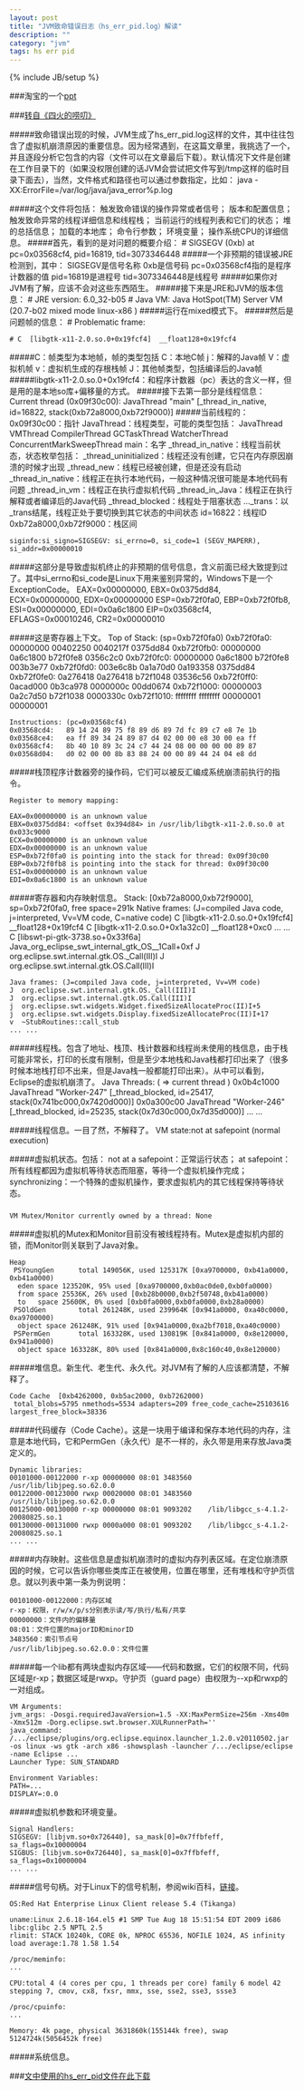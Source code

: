 ```yaml
---
layout: post
title: "JVM致命错误日志（hs_err_pid.log）解读"
description: ""
category: "jvm"
tags: hs err pid
---
```

{% include JB/setup %}

###淘宝的一个[ppt](https://github.com/bboniao/bboniao.github.com/releases/download/javacrash/javacrash-120504004849-phpapp02.pptx)

###[转自《四火的唠叨》](http://www.raychase.net/1459)

#####致命错误出现的时候，JVM生成了hs_err_pid<pid>.log这样的文件，其中往往包含了虚拟机崩溃原因的重要信息。因为经常遇到，在这篇文章里，我挑选了一个，并且逐段分析它包含的内容（文件可以在文章最后下载）。默认情况下文件是创建在工作目录下的（如果没权限创建的话JVM会尝试把文件写到/tmp这样的临时目录下面去），当然，文件格式和路径也可以通过参数指定，比如：
    java -XX:ErrorFile=/var/log/java/java_error%p.log

<!-- more -->

#####这个文件将包括：
    触发致命错误的操作异常或者信号；
    版本和配置信息；
    触发致命异常的线程详细信息和线程栈；
    当前运行的线程列表和它们的状态；
    堆的总括信息；
    加载的本地库；
    命令行参数；
    环境变量；
    操作系统CPU的详细信息。
#####首先，看到的是对问题的概要介绍：
    # SIGSEGV (0xb) at pc=0x03568cf4, pid=16819, tid=3073346448
#####一个非预期的错误被JRE检测到，其中：
    SIGSEGV是信号名称
    0xb是信号码
    pc=0x03568cf4指的是程序计数器的值
    pid=16819是进程号
    tid=3073346448是线程号
#####如果你对JVM有了解，应该不会对这些东西陌生。
#####接下来是JRE和JVM的版本信息：
    # JRE version: 6.0_32-b05
    # Java VM: Java HotSpot(TM) Server VM (20.7-b02 mixed mode linux-x86 )
#####运行在mixed模式下。
#####然后是问题帧的信息：
    # Problematic frame:
 
    # C  [libgtk-x11-2.0.so.0+0x19fcf4]  __float128+0x19fcf4
#####C：帧类型为本地帧，帧的类型包括
    C：本地C帧
    j：解释的Java帧
    V：虚拟机帧
    v：虚拟机生成的存根栈帧
    J：其他帧类型，包括编译后的Java帧
#####libgtk-x11-2.0.so.0+0x19fcf4：和程序计数器（pc）表达的含义一样，但是用的是本地so库+偏移量的方式。
#####接下去第一部分是线程信息：
    Current thread (0x09f30c00):  JavaThread "main" [_thread_in_native, id=16822, stack(0xb72a8000,0xb72f9000)]
#####当前线程的：
    0x09f30c00：指针
    JavaThread：线程类型，可能的类型包括：
      JavaThread
      VMThread
      CompilerThread
      GCTaskThread
      WatcherThread
      ConcurrentMarkSweepThread
    main：名字
      _thread_in_native：线程当前状态，状态枚举包括：
      _thread_uninitialized：线程还没有创建，它只在内存原因崩溃的时候才出现
      _thread_new：线程已经被创建，但是还没有启动
      _thread_in_native：线程正在执行本地代码，一般这种情况很可能是本地代码有问题
      _thread_in_vm：线程正在执行虚拟机代码
      _thread_in_Java：线程正在执行解释或者编译后的Java代码
      _thread_blocked：线程处于阻塞状态
      …_trans：以_trans结尾，线程正处于要切换到其它状态的中间状态
    id=16822：线程ID
    0xb72a8000,0xb72f9000：栈区间 

    siginfo:si_signo=SIGSEGV: si_errno=0, si_code=1 (SEGV_MAPERR), si_addr=0x00000010
#####这部分是导致虚拟机终止的非预期的信号信息，含义前面已经大致提到过了。其中si_errno和si_code是Linux下用来鉴别异常的，Windows下是一个ExceptionCode。
    EAX=0x00000000, EBX=0x0375dd84, ECX=0x00000000, EDX=0x00000000
    ESP=0xb72f0fa0, EBP=0xb72f0fb8, ESI=0x00000000, EDI=0x0a6c1800
    EIP=0x03568cf4, EFLAGS=0x00010246, CR2=0x00000010

#####这是寄存器上下文。
    Top of Stack: (sp=0xb72f0fa0)
    0xb72f0fa0:   00000000 00402250 0040217f 0375dd84
    0xb72f0fb0:   00000000 0a6c1800 b72f0fe8 0356c2c0
    0xb72f0fc0:   00000000 0a6c1800 b72f0fe8 003b3e77
    0xb72f0fd0:   003e6c8b 0a1a70d0 0a193358 0375dd84
    0xb72f0fe0:   0a276418 0a276418 b72f1048 03536c56
    0xb72f0ff0:   0acad000 0b3ca978 0000000c 00dd0674
    0xb72f1000:   00000003 0a2c7d50 b72f1038 0000330c
    0xb72f1010:   ffffffff ffffffff 00000001 00000001
     
    Instructions: (pc=0x03568cf4)
    0x03568cd4:   89 14 24 89 75 f8 89 d6 89 7d fc 89 c7 e8 7e 1b
    0x03568ce4:   ea ff 89 34 24 89 87 d4 02 00 00 e8 30 00 ea ff
    0x03568cf4:   8b 40 10 89 3c 24 c7 44 24 08 00 00 00 00 89 87
    0x03568d04:   d0 02 00 00 8b 83 88 24 00 00 89 44 24 04 e8 dd

#####栈顶程序计数器旁的操作码，它们可以被反汇编成系统崩溃前执行的指令。

    Register to memory mapping:
 
    EAX=0x00000000 is an unknown value
    EBX=0x0375dd84: <offset 0x394d84> in /usr/lib/libgtk-x11-2.0.so.0 at 0x033c9000
    ECX=0x00000000 is an unknown value
    EDX=0x00000000 is an unknown value
    ESP=0xb72f0fa0 is pointing into the stack for thread: 0x09f30c00
    EBP=0xb72f0fb8 is pointing into the stack for thread: 0x09f30c00
    ESI=0x00000000 is an unknown value
    EDI=0x0a6c1800 is an unknown value

#####寄存器和内存映射信息。
    Stack: [0xb72a8000,0xb72f9000],  sp=0xb72f0fa0,  free space=291k
    Native frames: (J=compiled Java code, j=interpreted, Vv=VM code, C=native code)
    C  [libgtk-x11-2.0.so.0+0x19fcf4]  __float128+0x19fcf4
    C  [libgtk-x11-2.0.so.0+0x1a32c0]  __float128+0xc0
    ... ...
    C  [libswt-pi-gtk-3738.so+0x33f6a]  Java_org_eclipse_swt_internal_gtk_OS__1Call+0xf
    J  org.eclipse.swt.internal.gtk.OS._Call(III)I
    J  org.eclipse.swt.internal.gtk.OS.Call(III)I
     
    Java frames: (J=compiled Java code, j=interpreted, Vv=VM code)
    J  org.eclipse.swt.internal.gtk.OS._Call(III)I
    J  org.eclipse.swt.internal.gtk.OS.Call(III)I
    j  org.eclipse.swt.widgets.Widget.fixedSizeAllocateProc(II)I+5
    j  org.eclipse.swt.widgets.Display.fixedSizeAllocateProc(II)I+17
    v  ~StubRoutines::call_stub
    ... ...

#####线程栈。包含了地址、栈顶、栈计数器和线程尚未使用的栈信息，由于栈可能非常长，打印的长度有限制，但是至少本地栈和Java栈都打印出来了（很多时候本地栈打印不出来，但是Java栈一般都能打印出来）。从中可以看到，Eclipse的虚拟机崩溃了。
    Java Threads: ( => current thread )
      0x0b4c1000 JavaThread "Worker-247" [_thread_blocked, id=25417, stack(0x741bc000,0x7420d000)]
      0x0a300c00 JavaThread "Worker-246" [_thread_blocked, id=25235, stack(0x7d30c000,0x7d35d000)]
    ... ...

#####线程信息。一目了然，不解释了。
    VM state:not at safepoint (normal execution)

#####虚拟机状态。包括：
    not at a safepoint：正常运行状态；
    at safepoint：所有线程都因为虚拟机等待状态而阻塞，等待一个虚拟机操作完成；
    synchronizing：一个特殊的虚拟机操作，要求虚拟机内的其它线程保持等待状态。
#####
    VM Mutex/Monitor currently owned by a thread: None
#####虚拟机的Mutex和Monitor目前没有被线程持有。Mutex是虚拟机内部的锁，而Monitor则关联到了Java对象。

    Heap
     PSYoungGen      total 149056K, used 125317K [0xa9700000, 0xb41a0000, 0xb41a0000)
      eden space 123520K, 95% used [0xa9700000,0xb0ac0de0,0xb0fa0000)
      from space 25536K, 26% used [0xb28b0000,0xb2f50748,0xb41a0000)
      to   space 25600K, 0% used [0xb0fa0000,0xb0fa0000,0xb28a0000)
     PSOldGen        total 261248K, used 239964K [0x941a0000, 0xa40c0000, 0xa9700000)
      object space 261248K, 91% used [0x941a0000,0xa2bf7018,0xa40c0000)
     PSPermGen       total 163328K, used 130819K [0x841a0000, 0x8e120000, 0x941a0000)
      object space 163328K, 80% used [0x841a0000,0x8c160c40,0x8e120000)
#####堆信息。新生代、老生代、永久代。对JVM有了解的人应该都清楚，不解释了。

    Code Cache  [0xb4262000, 0xb5ac2000, 0xb7262000)
     total_blobs=5795 nmethods=5534 adapters=209 free_code_cache=25103616 largest_free_block=38336
#####代码缓存（Code Cache）。这是一块用于编译和保存本地代码的内存，注意是本地代码，它和PermGen（永久代）是不一样的，永久带是用来存放Java类定义的。

    Dynamic libraries:
    00101000-00122000 r-xp 00000000 08:01 3483560    /usr/lib/libjpeg.so.62.0.0
    00122000-00123000 rwxp 00020000 08:01 3483560    /usr/lib/libjpeg.so.62.0.0
    00125000-00130000 r-xp 00000000 08:01 9093202    /lib/libgcc_s-4.1.2-20080825.so.1
    00130000-00131000 rwxp 0000a000 08:01 9093202    /lib/libgcc_s-4.1.2-20080825.so.1
    ... ...
#####内存映射。这些信息是虚拟机崩溃时的虚拟内存列表区域。在定位崩溃原因的时候，它可以告诉你哪些类库正在被使用，位置在哪里，还有堆栈和守护页信息。就以列表中第一条为例说明：

    00101000-00122000：内存区域
    r-xp：权限，r/w/x/p/s分别表示读/写/执行/私有/共享
    00000000：文件内的偏移量
    08:01：文件位置的majorID和minorID
    3483560：索引节点号
    /usr/lib/libjpeg.so.62.0.0：文件位置
#####每一个lib都有两块虚拟内存区域——代码和数据，它们的权限不同，代码区域是r-xp；数据区域是rwxp。守护页（guard page）由权限为--xp和rwxp的一对组成。

    VM Arguments:
    jvm_args: -Dosgi.requiredJavaVersion=1.5 -XX:MaxPermSize=256m -Xms40m -Xmx512m -Dorg.eclipse.swt.browser.XULRunnerPath=''
    java_command: /.../eclipse/plugins/org.eclipse.equinox.launcher_1.2.0.v20110502.jar -os linux -ws gtk -arch x86 -showsplash -launcher /.../eclipse/eclipse -name Eclipse ...
    Launcher Type: SUN_STANDARD
     
    Environment Variables:
    PATH=...
    DISPLAY=:0.0
#####虚拟机参数和环境变量。

    Signal Handlers:
    SIGSEGV: [libjvm.so+0x726440], sa_mask[0]=0x7ffbfeff, sa_flags=0x10000004
    SIGBUS: [libjvm.so+0x726440], sa_mask[0]=0x7ffbfeff, sa_flags=0x10000004
    ... ...
#####信号句柄。对于Linux下的信号机制，参阅wiki百科，[链接](http://en.wikipedia.org/wiki/C_signal_handling)。

    OS:Red Hat Enterprise Linux Client release 5.4 (Tikanga)
     
    uname:Linux 2.6.18-164.el5 #1 SMP Tue Aug 18 15:51:54 EDT 2009 i686
    libc:glibc 2.5 NPTL 2.5 
    rlimit: STACK 10240k, CORE 0k, NPROC 65536, NOFILE 1024, AS infinity
    load average:1.78 1.58 1.54
     
    /proc/meminfo:
    ...
     
    CPU:total 4 (4 cores per cpu, 1 threads per core) family 6 model 42 stepping 7, cmov, cx8, fxsr, mmx, sse, sse2, sse3, ssse3
     
    /proc/cpuinfo:
    ...
     
    Memory: 4k page, physical 3631860k(155144k free), swap 5124724k(5056452k free)
#####系统信息。

###[文中使用的hs_err_pid文件在此下载](http://www.raychase.net/wp-content/uploads/2013/06/hs_err_pid16819.rar)
